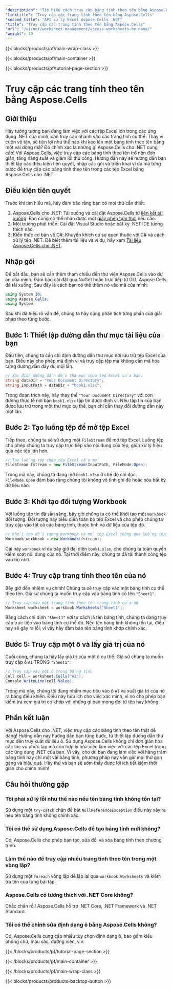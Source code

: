 ```yaml
---
"description": "Tìm hiểu cách truy cập bảng tính theo tên bằng Aspose.Cells cho .NET. Làm theo hướng dẫn từng bước của chúng tôi để truy xuất và hiển thị dữ liệu bảng tính một cách hiệu quả."
"linktitle": "Truy cập các trang tính theo tên bằng Aspose.Cells"
"second_title": "API xử lý Excel Aspose.Cells .NET"
"title": "Truy cập các trang tính theo tên bằng Aspose.Cells"
"url": "/vi/net/worksheet-management/access-worksheets-by-name/"
"weight": 10
---
```


{{< blocks/products/pf/main-wrap-class >}}

{{< blocks/products/pf/main-container >}}

{{< blocks/products/pf/tutorial-page-section >}}

# Truy cập các trang tính theo tên bằng Aspose.Cells

## Giới thiệu
Hãy tưởng tượng bạn đang làm việc với các tệp Excel lớn trong các ứng dụng .NET của mình, cần truy cập nhanh vào các trang tính cụ thể. Thay vì cuộn vô tận, sẽ tiện lợi như thế nào khi kéo lên một bảng tính theo tên bằng một vài dòng mã? Đó chính xác là những gì Aspose.Cells cho .NET cung cấp! Với Aspose.Cells, việc truy cập các bảng tính theo tên trở nên đơn giản, tăng năng suất và giảm lỗi thủ công. Hướng dẫn này sẽ hướng dẫn bạn thiết lập các điều kiện tiên quyết, nhập các gói và triển khai ví dụ mã từng bước để truy cập các bảng tính theo tên trong các tệp Excel bằng Aspose.Cells cho .NET.
## Điều kiện tiên quyết
Trước khi tìm hiểu mã, hãy đảm bảo rằng bạn có mọi thứ cần thiết:
1. Aspose.Cells cho .NET: Tải xuống và cài đặt Aspose.Cells từ [liên kết tải xuống](https://releases.aspose.com/cells/net/). Bạn cũng có thể nhận được một [giấy phép tạm thời](https://purchase.aspose.com/temporary-license/) nếu cần.
2. Môi trường phát triển: Cài đặt Visual Studio hoặc bất kỳ .NET IDE tương thích nào.
3. Kiến thức cơ bản về C#: Khuyến khích có sự quen thuộc với C# và cách xử lý tệp .NET.
Để biết thêm tài liệu và ví dụ, hãy xem [Tài liệu Aspose.Cells cho .NET](https://reference.aspose.com/cells/net/).
## Nhập gói
Để bắt đầu, bạn sẽ cần thêm tham chiếu đến thư viện Aspose.Cells vào dự án của mình. Đảm bảo cài đặt qua NuGet hoặc trực tiếp từ DLL Aspose.Cells đã tải xuống.
Sau đây là cách bạn có thể thêm nó vào mã của mình:
```csharp
using System.IO;
using Aspose.Cells;
using System;
```
Sau khi đã hiểu rõ vấn đề, chúng ta hãy cùng phân tích từng phần của giải pháp theo từng bước.
## Bước 1: Thiết lập đường dẫn thư mục tài liệu của bạn
Đầu tiên, chúng ta cần chỉ định đường dẫn thư mục nơi lưu trữ tệp Excel của bạn. Điều này cho phép mã định vị và truy cập tệp mà không cần mã hóa cứng đường dẫn đầy đủ mỗi lần.
```csharp
// Xác định đường dẫn đến thư mục chứa tệp Excel của bạn.
string dataDir = "Your Document Directory";
string InputPath = dataDir + "book1.xlsx";
```
Trong đoạn trích này, hãy thay thế `"Your Document Directory"` với con đường thực tế nơi bạn `book1.xlsx` tập tin được định vị. Nếu tập tin của bạn được lưu trữ trong một thư mục cụ thể, bạn chỉ cần thay đổi đường dẫn này một lần.
## Bước 2: Tạo luồng tệp để mở tệp Excel
Tiếp theo, chúng ta sẽ sử dụng một `FileStream` để mở tệp Excel. Luồng tệp cho phép chúng ta truy cập trực tiếp vào nội dung của tệp, giúp xử lý hiệu quả các tệp lớn hơn.
```csharp
// Tạo luồng tệp chứa tệp Excel cần mở
FileStream fstream = new FileStream(InputPath, FileMode.Open);
```
Trong mã này, chúng ta đang mở `book1.xlsx` ở chế độ chỉ đọc. `FileMode.Open` đảm bảo rằng chúng tôi không vô tình ghi đè hoặc xóa bất kỳ dữ liệu nào.
## Bước 3: Khởi tạo đối tượng Workbook
Với luồng tập tin đã sẵn sàng, bây giờ chúng ta có thể khởi tạo một `Workbook` đối tượng. Đối tượng này biểu diễn toàn bộ tệp Excel và cho phép chúng ta truy cập vào tất cả các bảng tính, thuộc tính và dữ liệu của tệp đó.
```csharp
// Khởi tạo đối tượng Workbook và mở tệp Excel thông qua luồng tệp
Workbook workbook = new Workbook(fstream);
```
Cái này `workbook` ví dụ bây giờ đại diện `book1.xlsx`, cho chúng ta toàn quyền kiểm soát nội dung của nó. Tại thời điểm này, chúng ta đã tải thành công tệp vào bộ nhớ.
## Bước 4: Truy cập trang tính theo tên của nó
Bây giờ đến nhiệm vụ chính! Chúng ta sẽ truy cập vào một bảng tính cụ thể theo tên. Giả sử chúng ta muốn truy cập vào bảng tính có tên `"Sheet1"`. 
```csharp
// Truy cập vào một trang tính theo tên trang tính của nó
Worksheet worksheet = workbook.Worksheets["Sheet1"];
```
Bằng cách chỉ định `"Sheet1"` với tư cách là tên bảng tính, chúng ta đang truy cập trực tiếp vào bảng tính cụ thể đó. Nếu tên bảng tính không tồn tại, điều này sẽ gây ra lỗi, vì vậy hãy đảm bảo tên bảng tính khớp chính xác.
## Bước 5: Truy cập một ô và lấy giá trị của nó
Cuối cùng, chúng ta hãy lấy giá trị của một ô cụ thể. Giả sử chúng ta muốn truy cập ô `A1` TRONG `"Sheet1"`:
```csharp
// Truy cập vào một ô trong bảng tính
Cell cell = worksheet.Cells["A1"];
Console.WriteLine(cell.Value);
```
Trong mã này, chúng tôi đang nhắm mục tiêu vào ô `A1` và xuất giá trị của nó ra bảng điều khiển. Điều này hữu ích cho việc xác minh, vì nó cho phép bạn kiểm tra xem giá trị có khớp với những gì bạn mong đợi từ tệp hay không.
## Phần kết luận
Với Aspose.Cells cho .NET, việc truy cập các bảng tính theo tên thật dễ dàng! Hướng dẫn này hướng dẫn bạn từng bước, từ thiết lập đường dẫn thư mục đến truy xuất dữ liệu ô. Sử dụng Aspose.Cells không chỉ đơn giản hóa các tác vụ phức tạp mà còn hợp lý hóa việc làm việc với các tệp Excel trong các ứng dụng .NET của bạn. Vì vậy, cho dù bạn đang làm việc với hàng trăm bảng tính hay chỉ một vài bảng tính, phương pháp này vẫn giữ mọi thứ gọn gàng và hiệu quả. Hãy thử và bạn sẽ sớm thấy được lợi ích tiết kiệm thời gian cho chính mình!
## Câu hỏi thường gặp
### Tôi phải xử lý lỗi như thế nào nếu tên bảng tính không tồn tại?
Sử dụng một `try-catch` chặn để bắt `NullReferenceException` điều này xảy ra nếu tên bảng tính không chính xác.
### Tôi có thể sử dụng Aspose.Cells để tạo bảng tính mới không?
Có, Aspose.Cells cho phép bạn tạo, sửa đổi và xóa bảng tính theo chương trình.
### Làm thế nào để truy cập nhiều trang tính theo tên trong một vòng lặp?
Sử dụng một `foreach` vòng lặp để lặp lại qua `workbook.Worksheets` và kiểm tra tên của từng bài tập.
### Aspose.Cells có tương thích với .NET Core không?
Chắc chắn rồi! Aspose.Cells hỗ trợ .NET Core, .NET Framework và .NET Standard.
### Tôi có thể chỉnh sửa định dạng ô bằng Aspose.Cells không?
Có, Aspose.Cells cung cấp nhiều tùy chọn định dạng ô, bao gồm kiểu phông chữ, màu sắc, đường viền, v.v.


{{< /blocks/products/pf/tutorial-page-section >}}

{{< /blocks/products/pf/main-container >}}

{{< /blocks/products/pf/main-wrap-class >}}

{{< blocks/products/products-backtop-button >}}